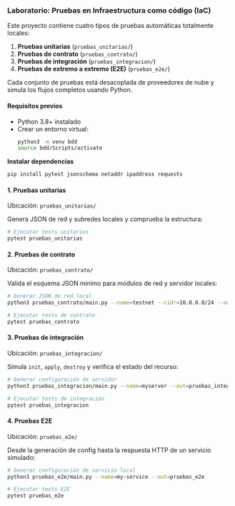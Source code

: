 ### Laboratorio: Pruebas en Infraestructura como código (IaC)

Este proyecto contiene cuatro tipos de pruebas automáticas totalmente locales:

1. **Pruebas unitarias** (`pruebas_unitarias/`)
2. **Pruebas de contrato** (`pruebas_contrato/`)
3. **Pruebas de integración** (`pruebas_integracion/`)
4. **Pruebas de extremo a extremo (E2E)** (`pruebas_e2e/`)

Cada conjunto de pruebas está desacoplada de proveedores de nube y simula los flujos completos usando Python.

#### Requisitos previos

- Python 3.8+ instalado  
- Crear un entorno virtual:
  ```bash
  python3 -m venv bdd
  source bdd/Scripts/activate
    ```

**Instalar dependencias**

  ```bash
  pip install pytest jsonschema netaddr ipaddress requests
  ```

#### 1. Pruebas unitarias

Ubicación: `pruebas_unitarias/`

Genera JSON de red y subredes locales y comprueba la estructura:

```bash
# Ejecutar tests unitarios
pytest pruebas_unitarias
```

#### 2. Pruebas de contrato

Ubicación: `pruebas_contrato/`

Valida el esquema JSON mínimo para módulos de red y servidor locales:

```bash
# Generar JSON de red local
python3 pruebas_contrato/main.py --name=testnet --cidr=10.0.0.0/24 --out=pruebas_contrato

# Ejecutar tests de contrato
pytest pruebas_contrato
```

#### 3. Pruebas de integración

Ubicación: `pruebas_integracion/`

Simula `init`, `apply`, `destroy` y verifica el estado del recurso:

```bash
# Generar configuración de servidor
python3 pruebas_integracion/main.py --name=myserver --out=pruebas_integracion

# Ejecutar tests de integración
pytest pruebas_integracion
```

#### 4. Pruebas E2E

Ubicación: `pruebas_e2e/`

Desde la generación de config hasta la respuesta HTTP de un servicio simulado:

```bash
# Generar configuración de servicio local
python3 pruebas_e2e/main.py --name=my-service --out=pruebas_e2e

# Ejecutar tests E2E
pytest pruebas_e2e
```

